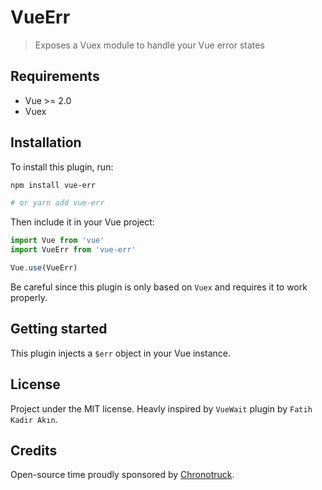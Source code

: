 # VueErr

> Exposes a Vuex module to handle your Vue error states

## Requirements

- Vue >= 2.0
- Vuex

## Installation

To install this plugin, run:

```bash
npm install vue-err

# or yarn add vue-err
```

Then include it in your Vue project:

```js
import Vue from 'vue'
import VueErr from 'vue-err'

Vue.use(VueErr)
```

Be careful since this plugin is only based on `Vuex` and requires it to work properly.

## Getting started

This plugin injects a `$err` object in your Vue instance.

## License

Project under the MIT license. Heavly inspired by `VueWait` plugin by `Fatih Kadir Akın`.

## Credits

Open-source time proudly sponsored by [Chronotruck](https://www.chronotruck.com).

